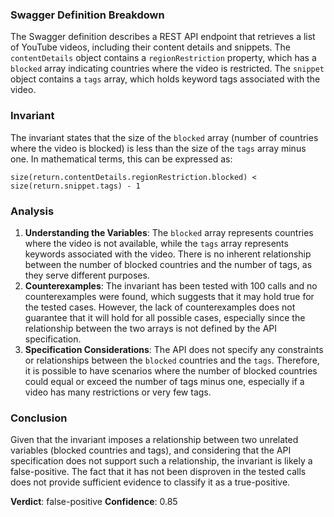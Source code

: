 ### Swagger Definition Breakdown
The Swagger definition describes a REST API endpoint that retrieves a list of YouTube videos, including their content details and snippets. The `contentDetails` object contains a `regionRestriction` property, which has a `blocked` array indicating countries where the video is restricted. The `snippet` object contains a `tags` array, which holds keyword tags associated with the video.

### Invariant
The invariant states that the size of the `blocked` array (number of countries where the video is blocked) is less than the size of the `tags` array minus one. In mathematical terms, this can be expressed as:

`size(return.contentDetails.regionRestriction.blocked) < size(return.snippet.tags) - 1`

### Analysis
1. **Understanding the Variables**: The `blocked` array represents countries where the video is not available, while the `tags` array represents keywords associated with the video. There is no inherent relationship between the number of blocked countries and the number of tags, as they serve different purposes.
2. **Counterexamples**: The invariant has been tested with 100 calls and no counterexamples were found, which suggests that it may hold true for the tested cases. However, the lack of counterexamples does not guarantee that it will hold for all possible cases, especially since the relationship between the two arrays is not defined by the API specification.
3. **Specification Considerations**: The API does not specify any constraints or relationships between the `blocked` countries and the `tags`. Therefore, it is possible to have scenarios where the number of blocked countries could equal or exceed the number of tags minus one, especially if a video has many restrictions or very few tags.

### Conclusion
Given that the invariant imposes a relationship between two unrelated variables (blocked countries and tags), and considering that the API specification does not support such a relationship, the invariant is likely a false-positive. The fact that it has not been disproven in the tested calls does not provide sufficient evidence to classify it as a true-positive. 

**Verdict**: false-positive
**Confidence**: 0.85
